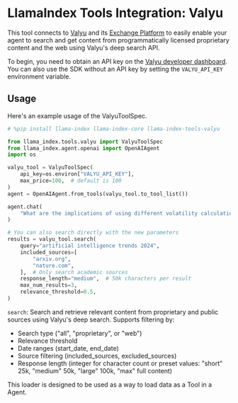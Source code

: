# LlamaIndex Tools Integration: Valyu

This tool connects to [Valyu](https://www.valyu.network/) and its [Exchange Platform](https://platform.valyu.network/) to easily enable
your agent to search and get content from programmatically licensed proprietary content and the web using Valyu's deep search API.

To begin, you need to obtain an API key on the [Valyu developer dashboard](https://platform.valyu.network/user/account/api-keys). You can also use the SDK without an API key by setting the `VALYU_API_KEY` environment variable.

## Usage

Here's an example usage of the ValyuToolSpec.

```python
# %pip install llama-index llama-index-core llama-index-tools-valyu

from llama_index.tools.valyu import ValyuToolSpec
from llama_index.agent.openai import OpenAIAgent
import os

valyu_tool = ValyuToolSpec(
    api_key=os.environ["VALYU_API_KEY"],
    max_price=100,  # default is 100
)
agent = OpenAIAgent.from_tools(valyu_tool.to_tool_list())

agent.chat(
    "What are the implications of using different volatility calculation methods (EWMA vs. GARCH) in Value at Risk (VaR) modeling for fixed income portfolios?"
)

# You can also search directly with the new parameters
results = valyu_tool.search(
    query="artificial intelligence trends 2024",
    included_sources=[
        "arxiv.org",
        "nature.com",
    ],  # Only search academic sources
    response_length="medium",  # 50k characters per result
    max_num_results=3,
    relevance_threshold=0.5,
)
```

`search`: Search and retrieve relevant content from proprietary and public sources using Valyu's deep search. Supports filtering by:

- Search type ("all", "proprietary", or "web")
- Relevance threshold
- Date ranges (start_date, end_date)
- Source filtering (included_sources, excluded_sources)
- Response length (integer for character count or preset values: "short" 25k, "medium" 50k, "large" 100k, "max" full content)

This loader is designed to be used as a way to load data as a Tool in a Agent.
